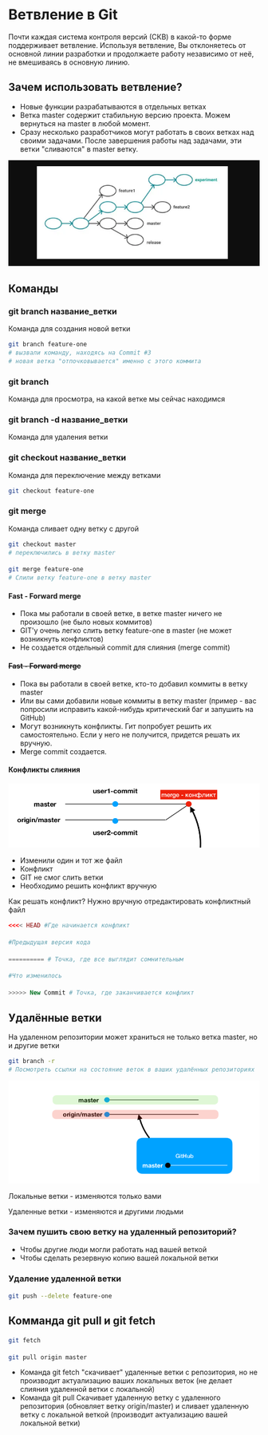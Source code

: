 # Ветвление в Git

Почти каждая система контроля версий (СКВ) в какой-то форме
поддерживает ветвление. Используя ветвление, Вы отклоняетесь
от основной линии разработки и продолжаете работу независимо от
неё, не вмешиваясь в основную линию.

## Зачем использовать ветвление? 
- Новые функции разрабатываются в отдельных ветках
- Ветка master содержит стабильную версию проекта. Можем
вернуться на master в любой момент.
- Сразу несколько разработчиков могут работать в своих ветках
над своими задачами. После завершения работы над задачами,
эти ветки "сливаются" в master ветку.

![img_1.png](img_1.png)

## Команды 

### git branch название_ветки
Команда для создания новой ветки

```bash
git branch feature-one
# вызвали команду, находясь на Commit #3 
# новая ветка "отпочковывается" именно с этого коммита
```

### git branch
Команда для просмотра, на какой ветке мы сейчас находимся

### git branch -d название_ветки
Команда для удаления ветки

### git checkout название_ветки
Команда для переключение между ветками

```bash
git checkout feature-one
```

### git merge
Команда сливает одну ветку с другой

```bash
git checkout master
# переключились в ветку master

git merge feature-one
# Слили ветку feature-one в ветку master
```

#### Fast - Forward merge

- Пока мы работали в своей ветке, в ветке master ничего не
  произошло (не было новых коммитов)
- GIT'у очень легко слить ветку feature-one в master (не может
  возникнуть конфликтов)
- Не создается отдельный commit для слияния (merge commit)

#### ~~Fast - Forward merge~~
- Пока вы работали в своей ветке, кто-то добавил коммиты в ветку master
- Или вы сами добавили новые коммиты в ветку master (пример - вас попросили исправить какой-нибудь критический баг и запушить на GitHub)
- Могут возникнуть конфликты. Гит попробует решить их самостоятельно. Если у него не получится, придется решать их вручную.
- Merge commit создается.

#### Конфликты слияния
![img_2.png](img_2.png)
- Изменили один и тот же файл
- Конфликт 
- GIT не смог слить ветки 
- Необходимо решить конфликт вручную

Как решать конфликт? Нужно вручную отредактировать конфликтный файл

```php
<<<< HEAD #Где начинается конфликт

#Предыдущая версия кода

========== # Точка, где все выглядит сомнительным

#Что изменилось

>>>>> New Commit # Точка, где заканчивается конфликт
```

## Удалённые ветки

На удаленном репозитории может храниться не только ветка master, но и другие ветки

```bash
git branch -r
# Посмотреть ссылки на состояние веток в ваших удалённых репозиториях
```

![img_3.png](img_3.png)

Локальные ветки - изменяются только вами

Удаленные ветки - изменяются и другими людьми


### Зачем пушить свою ветку на удаленный репозиторий?
- Чтобы другие люди могли работать над вашей веткой
- Чтобы сделать резервную копию вашей локальной ветки

### Удаление удаленной ветки

```bash
git push --delete feature-one
```

## Комманда git pull и git fetch

```bash
git fetch

git pull origin master
```

- Команда git fetch "скачивает" удаленные ветки с репозитория, но не
производит актуализацию ваших локальных веток (не делает слияния
удаленной ветки с локальной)
- Команда git pull Скачивает удаленную ветку с удаленного репозитория (обновляет
  ветку origin/master) и сливает удаленную ветку с локальной веткой (производит
  актуализацию вашей локальной ветки)


